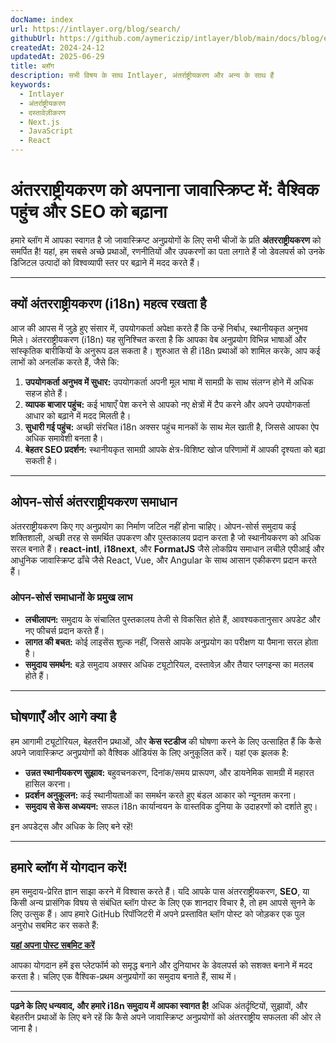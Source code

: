 ```yaml
---
docName: index
url: https://intlayer.org/blog/search/
githubUrl: https://github.com/aymericzip/intlayer/blob/main/docs/blog/en/index.md
createdAt: 2024-24-12
updatedAt: 2025-06-29
title: ब्लॉग
description: सभी विषय के साथ Intlayer, अंतर्राष्ट्रीयकरण और अन्य के साथ हैं
keywords:
  - Intlayer
  - अंतर्राष्ट्रीयकरण
  - दस्तावेज़ीकरण
  - Next.js
  - JavaScript
  - React
---
```


# अंतरराष्ट्रीयकरण को अपनाना जावास्क्रिप्ट में: वैश्विक पहुंच और SEO को बढ़ाना

हमारे ब्लॉग में आपका स्वागत है जो जावास्क्रिप्ट अनुप्रयोगों के लिए सभी चीजों के प्रति **अंतरराष्ट्रीयकरण** को समर्पित है! यहां, हम सबसे अच्छे प्रथाओं, रणनीतियों और उपकरणों का पता लगाते हैं जो डेवलपर्स को उनके डिजिटल उत्पादों को विश्वव्यापी स्तर पर बढ़ाने में मदद करते हैं।

---

## क्यों अंतरराष्ट्रीयकरण (i18n) महत्व रखता है

आज की आपस में जुड़े हुए संसार में, उपयोगकर्ता अपेक्षा करते हैं कि उन्हें निर्बाध, स्थानीयकृत अनुभव मिले। अंतरराष्ट्रीयकरण (i18n) यह सुनिश्चित करता है कि आपका वेब अनुप्रयोग विभिन्न भाषाओं और सांस्कृतिक बारीकियों के अनुरूप ढल सकता है। शुरुआत से ही i18n प्रथाओं को शामिल करके, आप कई लाभों को अनलॉक करते हैं, जैसे कि:

1. **उपयोगकर्ता अनुभव में सुधार:** उपयोगकर्ता अपनी मूल भाषा में सामग्री के साथ संलग्न होने में अधिक सहज होते हैं।
2. **व्यापक बाजार पहुंच:** कई भाषाएँ पेश करने से आपको नए क्षेत्रों में टैप करने और अपने उपयोगकर्ता आधार को बढ़ाने में मदद मिलती है।
3. **सुधारी गई पहुंच:** अच्छी संरचित i18n अक्सर पहुंच मानकों के साथ मेल खाती है, जिससे आपका ऐप अधिक समावेशी बनता है।
4. **बेहतर SEO प्रदर्शन:** स्थानीयकृत सामग्री आपके क्षेत्र-विशिष्ट खोज परिणामों में आपकी दृश्यता को बढ़ा सकती है।

---

## ओपन-सोर्स अंतरराष्ट्रीयकरण समाधान

अंतरराष्ट्रीयकरण किए गए अनुप्रयोग का निर्माण जटिल नहीं होना चाहिए। ओपन-सोर्स समुदाय कई शक्तिशाली, अच्छी तरह से समर्थित उपकरण और पुस्तकालय प्रदान करता है जो स्थानीयकरण को अधिक सरल बनाते हैं। **react-intl**, **i18next**, और **FormatJS** जैसे लोकप्रिय समाधान लचीले एपीआई और आधुनिक जावास्क्रिप्ट ढाँचे जैसे React, Vue, और Angular के साथ आसान एकीकरण प्रदान करते हैं।

### ओपन-सोर्स समाधानों के प्रमुख लाभ

- **लचीलापन:** समुदाय के संचालित पुस्तकालय तेजी से विकसित होते हैं, आवश्यकतानुसार अपडेट और नए फीचर्स प्रदान करते हैं।
- **लागत की बचत:** कोई लाइसेंस शुल्क नहीं, जिससे आपके अनुप्रयोग का परीक्षण या पैमाना सरल होता है।
- **समुदाय समर्थन:** बड़े समुदाय अक्सर अधिक ट्यूटोरियल, दस्तावेज़ और तैयार प्लगइन्स का मतलब होते हैं।

---

## घोषणाएँ और आगे क्या है

हम आगामी ट्यूटोरियल, बेहतरीन प्रथाओं, और **केस स्टडीज** की घोषणा करने के लिए उत्साहित हैं कि कैसे अपने जावास्क्रिप्ट अनुप्रयोगों को वैश्विक ऑडियंस के लिए अनुकूलित करें। यहां एक झलक है:

- **उन्नत स्थानीयकरण सुझाव:** बहुवचनकरण, दिनांक/समय प्रारूपण, और डायनेमिक सामग्री में महारत हासिल करना।
- **प्रदर्शन अनुकूलन:** कई स्थानीयताओं का समर्थन करते हुए बंडल आकार को न्यूनतम करना।
- **समुदाय से केस अध्ययन:** सफल i18n कार्यान्वयन के वास्तविक दुनिया के उदाहरणों को दर्शाते हुए।

इन अपडेट्स और अधिक के लिए बने रहें!

---

## हमारे ब्लॉग में योगदान करें!

हम समुदाय-प्रेरित ज्ञान साझा करने में विश्वास करते हैं। यदि आपके पास अंतरराष्ट्रीयकरण, **SEO**, या किसी अन्य प्रासंगिक विषय से संबंधित ब्लॉग पोस्ट के लिए एक शानदार विचार है, तो हम आपसे सुनने के लिए उत्सुक हैं। आप हमारे GitHub रिपॉजिटरी में अपने प्रस्तावित ब्लॉग पोस्ट को जोड़कर एक पुल अनुरोध सबमिट कर सकते हैं:

[**यहां अपना पोस्ट सबमिट करें**](https://github.com/aymericzip/intlayer/blob/main/docs/blog)

आपका योगदान हमें इस प्लेटफॉर्म को समृद्ध बनाने और दुनियाभर के डेवलपर्स को सशक्त बनाने में मदद करता है। चलिए एक वैश्विक-प्रथम अनुप्रयोगों का समुदाय बनाते हैं, साथ में।

---

**पढ़ने के लिए धन्यवाद, और हमारे i18n समुदाय में आपका स्वागत है!** अधिक अंतर्दृष्टियों, सुझावों, और बेहतरीन प्रथाओं के लिए बने रहें कि कैसे अपने जावास्क्रिप्ट अनुप्रयोगों को अंतरराष्ट्रीय सफलता की ओर ले जाना है।
